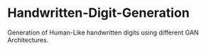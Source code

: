 # Handwritten-Digit-Generation
Generation of Human-Like handwritten digits using different GAN Architectures. 
